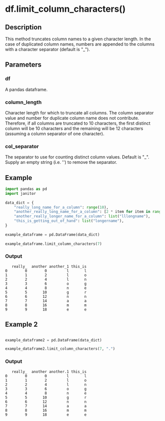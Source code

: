 # df.limit_column_characters()

## Description
This method truncates column names to a given character length. In the case of duplicated column names, numbers are appended to the columns with a character separator (default is "_").

## Parameters
### df
A pandas dataframe.
     
### column_length
Character length for which to truncate all columns. The column separator value and number for duplicate column name does
    not contribute. Therefore, if all columns are truncated to 10
    characters, the first distinct column will be 10 characters and the
    remaining will be 12 characters (assuming a column separator of one
    character).
     
### col_separator
The separator to use for counting distinct column values. Default is "_". Supply an empty string (i.e. '') to remove the
    separator.

## Example
```python
import pandas as pd
import janitor
 
data_dict = {
    "really_long_name_for_a_column": range(10),
    "another_really_long_name_for_a_column": [2 * item for item in range(10)],
    "another_really_longer_name_for_a_column": list("lllongname"),
    "this_is_getting_out_of_hand": list("longername"),
}
 
example_dataframe = pd.DataFrame(data_dict)
 
example_dataframe.limit_column_characters(7)
```

### Output

       really_  another another_1 this_is
    0        0        0         l       l
    1        1        2         l       o
    2        2        4         l       n
    3        3        6         o       g
    4        4        8         n       e
    5        5       10         g       r
    6        6       12         n       n
    7        7       14         a       a
    8        8       16         m       m
    9        9       18         e       e

## Example 2
```python

example_dataframe2 = pd.DataFrame(data_dict)

example_dataframe2.limit_column_characters(7, ".")
```

### Output

       really_  another another.1 this_is
    0        0        0         l       l
    1        1        2         l       o
    2        2        4         l       n
    3        3        6         o       g
    4        4        8         n       e
    5        5       10         g       r
    6        6       12         n       n
    7        7       14         a       a
    8        8       16         m       m
    9        9       18         e       e
